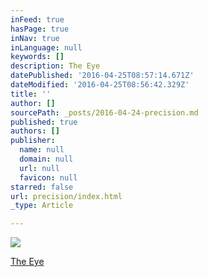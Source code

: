 ```yaml
---
inFeed: true
hasPage: true
inNav: true
inLanguage: null
keywords: []
description: The Eye
datePublished: '2016-04-25T08:57:14.671Z'
dateModified: '2016-04-25T08:56:42.329Z'
title: ''
author: []
sourcePath: _posts/2016-04-24-precision.md
published: true
authors: []
publisher:
  name: null
  domain: null
  url: null
  favicon: null
starred: false
url: precision/index.html
_type: Article

---
```

![](https://the-grid-user-content.s3-us-west-2.amazonaws.com/99de1614-6dbc-464d-b421-93b5aeb5d8c6.jpg)

[The Eye][0]

[0]: http://www.albanydailystar.com/wp-content/uploads/2015/12/the-first-born-galaxy-spotted-by-nasa.jpg